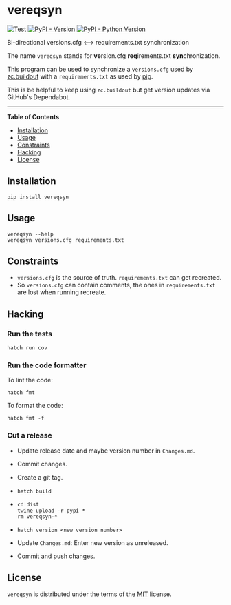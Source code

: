 # vereqsyn

[![Test](https://github.com/minddistrict/vereqsyn/actions/workflows/tests.yml/badge.svg)](https://github.com/minddistrict/vereqsyn/actions/workflows/tests.yml)
[![PyPI - Version](https://img.shields.io/pypi/v/vereqsyn.svg)](https://pypi.org/project/vereqsyn)
[![PyPI - Python Version](https://img.shields.io/pypi/pyversions/vereqsyn.svg)](https://pypi.org/project/vereqsyn)

Bi-directional versions.cfg <–> requirements.txt synchronization

The name ``vereqsyn`` stands for **ve**rsion.cfg **req**irements.txt **syn**chronization.

This program can be used to synchronize a `versions.cfg` used by
[zc.buildout](https://pypi.org/project/zc.buildout/) with a `requirements.txt`
as used by [pip](https://pypi.org/project/pip/).

This is be helpful to keep using `zc.buildout` but get version updates via
GitHub's Dependabot.

-----

**Table of Contents**

- [Installation](#installation)
- [Usage](#usage)
- [Constraints](#constraints)
- [Hacking](#hacking)
- [License](#license)

## Installation

```console
pip install vereqsyn
```

## Usage

```console
vereqsyn --help
vereqsyn versions.cfg requirements.txt
```

## Constraints

* `versions.cfg` is the source of truth. `requirements.txt` can get recreated.
* So `versions.cfg` can contain comments, the ones in `requirements.txt` are
  lost when running recreate.

## Hacking

### Run the tests

```console
hatch run cov
```

### Run the code formatter

To lint the code:

```console
hatch fmt
```

To format the code:

```console
hatch fmt -f
```

### Cut a release

* Update release date and maybe version number in `Changes.md`.

* Commit changes.

* Create a git tag.

* `hatch build`

* ```console
  cd dist
  twine upload -r pypi *
  rm vereqsyn-*
  ```
* `hatch version <new version number>`

* Update `Changes.md`: Enter new version as unreleased.

* Commit and push changes.

## License

`vereqsyn` is distributed under the terms of the [MIT](https://spdx.org/licenses/MIT.html) license.
